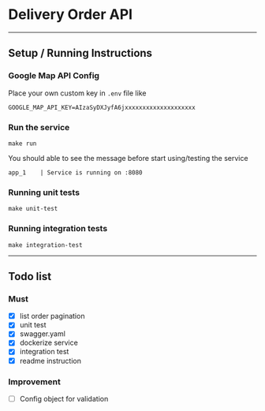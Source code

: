 # Delivery Order API

-------------------------
## Setup / Running Instructions
### Google Map API Config
Place your own custom key in `.env` file like

```
GOOGLE_MAP_API_KEY=AIzaSyDXJyfA6jxxxxxxxxxxxxxxxxxxxx
```

### Run the service
```
make run
```

You should able to see the message before start using/testing the service
```
app_1    | Service is running on :8080
```

### Running unit tests
```
make unit-test
```

### Running integration tests

```
make integration-test
```

-------------------------
## Todo list
### Must
- [x] list order pagination 
- [x] unit test
- [x] swagger.yaml
- [x] dockerize service
- [x] integration test
- [x] readme instruction

### Improvement
- [ ] Config object for validation
